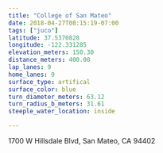 ```yaml
---
title: "College of San Mateo"
date: 2018-04-27T08:15:19-07:00
tags: ["juco"]
latitude: 37.5370828
longitude: -122.331285
elevation_meters: 150.30
distance_meters: 400.00
lap_lanes: 9
home_lanes: 9
surface_type: artifical
surface_color: blue
turn_diameter_meters: 63.12
turn_radius_b_meters: 31.61
steeple_water_location: inside

---
```

1700 W Hillsdale Blvd, San Mateo, CA 94402
<!--more-->
